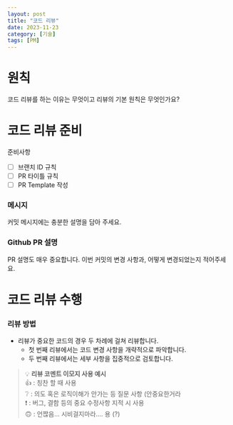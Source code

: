 ```yaml
---
layout: post
title: "코드 리뷰"
date: 2023-11-23
category: [기술]
tags: [PM]
---
```



# 원칙 


코드 리뷰를 하는 이유는 무엇이고 리뷰의 기본 원칙은 무엇인가요?


# 코드 리뷰 준비


준비사항

- [ ] 브랜치 ID 규칙
- [ ] PR 타이틀 규칙
- [ ] PR Template 작성

### 메시지


커밋 메시지에는 충분한 설명을 담아 주세요.


### Github PR 설명


PR 설명도 매우 중요합니다. 이번 커밋의 변경 사항과, 어떻게 변경되었는지 적어주세요.


# 코드 리뷰 수행


### 리뷰 방법

- 리뷰가 중요한 코드의 경우 두 차례에 걸쳐 리뷰합니다.
	- 첫 번째 리뷰에서는 코드 변경 사항을 개략적으로 파악합니다.
	- 두 번째 리뷰에서는 세부 사항을 집중적으로 검토합니다.

> 💡 **리뷰 코멘트 이모지 사용 예시**  
> 👍 : 칭찬 할 때 사용  
> ❔ : 의도 혹은 로직이해가 안가는 등 질문 사항 (안중요한거라  
> ❗ : 버그, 결함 등의 중요 수정사항 지적 시 사용  
> 🙃 : 언짢음… 시비걸지마라…. 용 (?)

